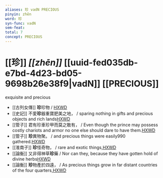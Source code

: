 ```yaml
---
aliases: 珍 vadN PRECIOUS
pinyin: zhēn
word: 珍
syn-func: vadN
sem-feat: 
total: 7
concept: PRECIOUS 
---
```

# [[珍]] *[[zhēn]]*  [[uuid-fed035db-e7bd-4d23-bd05-9698b26e38f9|vadN]] [[PRECIOUS]]
exquisite and precious
 - [[古列女傳]] **珍**珍物 / [HXWD](https://hxwd.org/textview.html?location=CH1c0897_CHANT_007-3a.19)
 - [[史記]] 不愛**珍**器重寶肥美之地， / sparing nothing in gifts and precious objects and rich lands[HXWD](https://hxwd.org/textview.html?location=KR2a0001_tls_006-324a.11)
 - [[管子]] 君有珍車珍甲而莫之敢有， / Even though the prince may possess costly chariots and armor no one else should dare to have them.[HXWD](https://hxwd.org/textview.html?location=KR3c0001_tls_001-404a.3)
 - [[管子]] **珍**異物聚。 / and precious things were easily990 gathered.[HXWD](https://hxwd.org/textview.html?location=KR3c0001_tls_008-67a.10)
 - [[淮南子]] **珍**怪奇物， / rare and exotic things,[HXWD](https://hxwd.org/textview.html?location=KR3j0010_tls_009-26a.12)
 - [[論衡]] 又非得神草**珍**藥 / Nor can they, because they have gotten hold of divine herbs[HXWD](https://hxwd.org/textview.html?location=KR3j0080_tls_007-4a.7)
 - [[論衡]] **珍**物產於四遠， / As precious things grow in far distant countries of the four quarters,[HXWD](https://hxwd.org/textview.html?location=KR3j0080_tls_039-12a.9)
